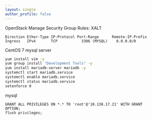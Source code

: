 ```yaml
---
layout: single
author_profile: false
---
```


OpenStack Manage Security Group Rules: XALT

```
Direction Ether-Type IP-Protocol Port-Range      Remote-IP-Prefix
Ingress	  IPv4	     TCP	       3306 (MYSQL)	   0.0.0.0/0
```

CentOS 7 mysql server
```bash
yum install vim -y
yum group install "Development Tools" -y
yum install mariadb-server mariadb -y
systemctl start mariadb.service
systemctl enable mariadb.service
systemctl status mariadb.service
setenforce 0
```

mysql
```mysql
GRANT ALL PRIVILEGES ON *.* TO 'root'@'10.138.17.21' WITH GRANT OPTION;
flush privileges;
```


